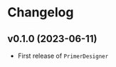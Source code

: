 # Changelog

<!-- 
## v0.1.1 (2023-06-12)

### Features


### Documentation

- Fixed inconsistencies in references to variable names
- Added CHANGELOG.md
- Added complete usage to README.md

-->

## v0.1.0 (2023-06-11)

- First release of `PrimerDesigner`